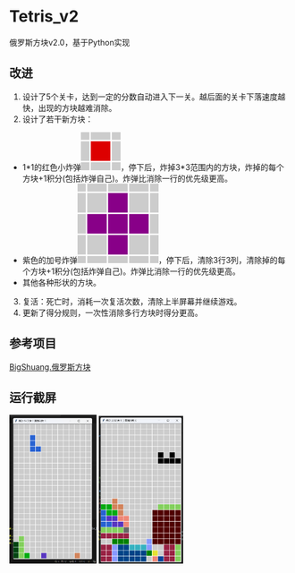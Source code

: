 # Tetris_v2
俄罗斯方块v2.0，基于Python实现

## 改进

1. 设计了5个关卡，达到一定的分数自动进入下一关。越后面的关卡下落速度越快，出现的方块越难消除。
2. 设计了若干新方块：
-  1\*1的红色小炸弹![image](pic/Boom.png)，停下后，炸掉3*3范围内的方块，炸掉的每个方块+1积分(包括炸弹自己)。炸弹比消除一行的优先级更高。
-  紫色的加号炸弹![image](pic/AddBoom.png)，停下后，清除3行3列，清除掉的每个方块+1积分(包括炸弹自己)。炸弹比消除一行的优先级更高。
-  其他各种形状的方块。
3. 复活：死亡时，消耗一次复活次数，清除上半屏幕并继续游戏。
4. 更新了得分规则，一次性消除多行方块时得分更高。

## 参考项目
[BigShuang.俄罗斯方块](https://github.com/BigShuang/Tetris)


## 运行截屏
<img src="pic/pic1.png" width="31%"> <img src="pic/pic2-score2082.png" width="30%">


